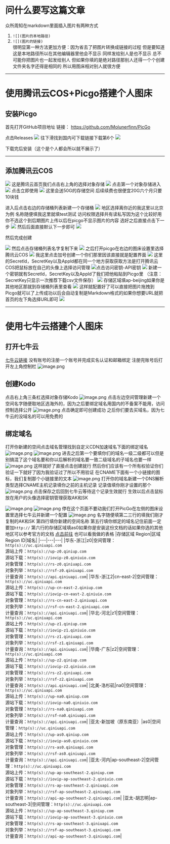 # 问什么要写这篇文章

众所周知在markdown里面插入图片有两种方式
1. `![](图片的本地路径)`
2. `![](图片的链接)`  
很明显第一种方法更加方便：因为省去了把图片转换成链接的过程
但是要知道这是本地路径所以在其他编辑器里他会不显示
同样发给别人是也不显示
总不可能你把图片也一起发给别人
但如果你填的是绝对路径那别人还得一个个创建文件夹名字还得是相同的
所以用图床相对别人就很方便

---
# 使用腾讯云COS+Picgo搭建个人图床
## 安装Picgo
首先打开GitHub项目地址
链接： https://github.com/Molunerfinn/PicGo

点击Releases
![](https://img-1323480476.cos.ap-beijing.myqcloud.com/fb.png)
往下滑找到国内可下载链接下载第6个
![](https://img-1323480476.cos.ap-beijing.myqcloud.com/down.png)

下载完后安装（这个是个人都会所以就不展示了）

---
## 添加腾讯云COS
![](https://img-1323480476.cos.ap-beijing.myqcloud.com/%E8%85%BE%E8%AE%AF%E4%BA%91.png)
这是腾讯云首页我们点击右上角的选择对象存储
![](https://img-1323480476.cos.ap-beijing.myqcloud.com/%E5%AF%B9%E8%B1%A1.png)
点击第一个对象存储进入
![](https://img-1323480476.cos.ap-beijing.myqcloud.com/%E5%AD%98%E5%82%A8.png)
点击立即使用
![](https://img-1323480476.cos.ap-beijing.myqcloud.com/%E4%BD%BF%E7%94%A8.png)
这里会送50G的存储空间
后续续费也很便宜20G六个月只要10块钱

进入后点击右边的存储桶列表新建一个存储桶
![](https://img-1323480476.cos.ap-beijing.myqcloud.com/%E5%88%9B%E5%BB%BA.png)
地区选择离你近的我这里以北京为例
名称随便填我这里就填test测试
访问权限选择共有读私写因为这个比较好用你不选这个到后期图片上传以后在picgo不显示图片的内容
选好之后直接点击下一步
![](https://img-1323480476.cos.ap-beijing.myqcloud.com/xib.png)
然后后面直接默认下一步即可
![](https://img-1323480476.cos.ap-beijing.myqcloud.com/gj.png)

然后完成创建

![](https://img-1323480476.cos.ap-beijing.myqcloud.com/cj.png)
然后点击存储桶列表名字复制下来
![](https://img-1323480476.cos.ap-beijing.myqcloud.com/%E5%A4%8D%E5%88%B6.png)
之后打开picgo在右边的图床设置里选择腾讯云COS
![](https://img-1323480476.cos.ap-beijing.myqcloud.com/%E5%9B%BE%E5%BA%8A.png)
我这里点击加号创建一个你们那里因该直接就是配置界面
![](https://img-1323480476.cos.ap-beijing.myqcloud.com/QQ%E6%88%AA%E5%9B%BE2.png)
这里的Secretld，SecretKey以及Appld都在同一个地方获取获取方法是打开腾讯云COS把鼠标放在自己的头像上选择访问管理
![](https://img-1323480476.cos.ap-beijing.myqcloud.com/API.png)点击访问密钥-API密钥
![](https://img-1323480476.cos.ap-beijing.myqcloud.com/%E5%AF%86%E9%92%A5.png)
新建一个密钥就有Secretld，SecretKey以及Appld了我们把他粘贴到Picgo里
（注意：SecretKey只显示一次推荐下载csv文件保存）
![](https://img-1323480476.cos.ap-beijing.myqcloud.com/ppp.png)
存储区域填ap-beijing如果你是其他地区那就到存储桶列表里查看
![](https://img-1323480476.cos.ap-beijing.myqcloud.com/lll.png)
这样就配置好了可以直接把图片拖拽到Picgo就可以了上传成功以后会自动复制是Markdown格式的如果你想要URL就把首页的左下角选择URL即可
![](https://img-1323480476.cos.ap-beijing.myqcloud.com/uuu.png)

---
# 使用七牛云搭建个人图床
## 打开七牛云

[七牛云链接](https://portal.qiniu.com/)
没有账号的注册一个账号并完成实名认证和邮箱绑定
注册完账号后打开左上角控制栏
![image.png](https://s2.loli.net/2024/07/07/FRJk5aCZv89UI7K.png)
## 创建Kodo
点击右上角三条杠选择对象存储Kodo
![image.png](https://img-1323480476.cos.ap-beijing.myqcloud.com/202407071716895.png)
点击左边空间管理新建一个空间名字随便取地区选海外的，因为之后要绑定域名用国内的不备案不能用，访问控制选择公开
![image.png](https://img-1323480476.cos.ap-beijing.myqcloud.com/202407071724289.png)
点击确定即可创建成功
之后你们要去买域名，因为七牛云的没域名的可以用免费的
## 绑定域名
打开你新建的空间点击域名管理找到自定义CDN加速域名下面的绑定域名
![image.png](https://img-1323480476.cos.ap-beijing.myqcloud.com/202407071733486.png)
![image.png](https://img-1323480476.cos.ap-beijing.myqcloud.com/202407071733104.png)
进去之后第一个要填你们的域名一级二级都可以但是别搞混了这个域名要和你以后解析的域名要一致二级域名的子域名也要一样
![image.png](https://img-1323480476.cos.ap-beijing.myqcloud.com/202407071750382.png)
这样就好了直接点击创建就行
然后你们应该有一个所有权验证你们验证一下就好了因为我验证过了所以不用验证
在CNAME下面有一个小链接的图标，我们复制那个小链接里的文本
![image.png](https://img-1323480476.cos.ap-beijing.myqcloud.com/202407071756937.png)
打开你的域名新建一个DNS解析类型选择CNAME主机记录填你之前的主机记录
记录值填你刚才设置的那个
![image.png](https://img-1323480476.cos.ap-beijing.myqcloud.com/202407071803877.png)
点击保存之后回到七牛云等待这个记录生效就行
生效以后点击鼠标放在用户的头像选择密钥管理获取AK和SK

![image.png](http://tuchuang.hlnjkol.xyz/picture/202407071817534.png)
![image.png](http://tuchuang.hlnjkol.xyz/picture/202407071818492.png)
停在这个页面不要动我们打开PicGo在左侧的图床设置里选择七牛云并新建一个配置
![image.png](http://tuchuang.hlnjkol.xyz/picture/202407071820423.png)
名字随便填第二三行的填我们刚才复制的AK和SK
第四行填你新建的空间名称
第五行填你绑定的域名记住前面一定要加`http://`
第六行的存储区域填as0如果你是安装这份文档的话如果你选的其他地区可以参考官方的文档
[点击前往](https://developer.qiniu.com/kodo/1671/region-endpoint-fq)
也可以看我做的表格
|存储区域 Region|区域 Region ID|域名|
|---|---|---|
|华东-浙江|z0|空间管理：`http(s)://uc.qiniuapi.com`  <br>源站上传：`http(s)://up-z0.qiniup.com`  <br>源站下载：`http(s)://iovip-z0.qiniuio.com`  <br>对象管理：`http(s)://rs-z0.qiniuapi.com`  <br>对象列举：`http(s)://rsf-z0.qiniuapi.com`  <br>计量查询：`http(s)://api.qiniuapi.com`|
|华东-浙江2|cn-east-2|空间管理：`http(s)://uc.qiniuapi.com`  <br>源站上传：`http(s)://up-cn-east-2.qiniup.com`  <br>源站下载：`http(s)://iovip-cn-east-2.qiniuio.com`  <br>对象管理：`http(s)://rs-cn-east-2.qiniuapi.com`  <br>对象列举：`http(s)://rsf-cn-east-2.qiniuapi.com`  <br>计量查询：`http(s)://api.qiniuapi.com`|
|华北-河北|z1|空间管理：`http(s)://uc.qiniuapi.com`  <br>源站上传：`http(s)://up-z1.qiniup.com`  <br>源站下载：`http(s)://iovip-z1.qiniuio.com`  <br>对象管理：`http(s)://rs-z1.qiniuapi.com`  <br>对象列举：`http(s)://rsf-z1.qiniuapi.com`  <br>计量查询：`http(s)://api.qiniuapi.com`|
|华南-广东|z2|空间管理：`http(s)://uc.qiniuapi.com`  <br>源站上传：`http(s)://up-z2.qiniup.com`  <br>源站下载：`http(s)://iovip-z2.qiniuio.com`  <br>对象管理：`http(s)://rs-z2.qiniuapi.com`  <br>对象列举：`http(s)://rsf-z2.qiniuapi.com`  <br>计量查询：`http(s)://api.qiniuapi.com`|
|北美-洛杉矶|na0|空间管理：`http(s)://uc.qiniuapi.com`  <br>源站上传：`http(s)://up-na0.qiniup.com`  <br>源站下载：`http(s)://iovip-na0.qiniuio.com`  <br>对象管理：`http(s)://rs-na0.qiniuapi.com`  <br>对象列举：`http(s)://rsf-na0.qiniuapi.com`  <br>计量查询：`http(s)://api.qiniuapi.com`|
|亚太-新加坡（原东南亚）|as0|空间管理：`http(s)://uc.qiniuapi.com`  <br>源站上传：`http(s)://up-as0.qiniup.com`  <br>源站下载：`http(s)://iovip-as0.qiniuio.com`  <br>对象管理：`http(s)://rs-as0.qiniuapi.com`  <br>对象列举：`http(s)://rsf-as0.qiniuapi.com`  <br>计量查询：`http(s)://api.qiniuapi.com`|
|亚太-河内|ap-southeast-2|空间管理：`http(s)://uc.qiniuapi.com`  <br>源站上传：`http(s)://up-ap-southeast-2.qiniup.com`  <br>源站下载：`http(s)://iovip-ap-southeast-2.qiniuio.com`  <br>对象管理：`http(s)://rs-ap-southeast-2.qiniuapi.com`  <br>对象列举：`http(s)://rsf-ap-southeast-2.qiniuapi.com`  <br>计量查询：`http(s)://api-ap-southeast-2.qiniuapi.com`|
|亚太-胡志明|ap-southeast-3|空间管理：`http(s)://uc.qiniuapi.com`  <br>源站上传：`http(s)://up-ap-southeast-3.qiniup.com`  <br>源站下载：`http(s)://iovip-ap-southeast-3.qiniuio.com`  <br>对象管理：`http(s)://rs-ap-southeast-3.qiniuapi.com`  <br>对象列举：`http(s)://rsf-ap-southeast-3.qiniuapi.com`  <br>计量查询：`http(s)://api-ap-southeast-3.qiniuapi.com`|
